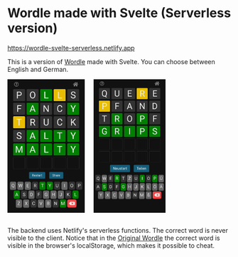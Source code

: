 # Wordle made with Svelte (Serverless version)

https://wordle-svelte-serverless.netlify.app

This is a version of [Wordle](https://www.powerlanguage.co.uk/wordle/) made with Svelte. You can choose between English and German.

<div style="display:flex;gap:20px">
<img src="./public/img/screenshot.png" height="300px">
<img src="./public/img/screenshot-de.png" height="300px">
</div>
<br>
 
The backend uses Netlify's serverless functions. The correct word is never visible to the client. Notice that in the [Original Wordle](https://www.powerlanguage.co.uk/wordle/) the correct word is visible in the browser's localStorage, which makes it possible to cheat.
